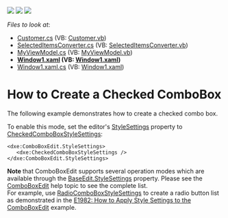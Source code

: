 <!-- default badges list -->
![](https://img.shields.io/endpoint?url=https://codecentral.devexpress.com/api/v1/VersionRange/128644481/10.1.4%2B)
[![](https://img.shields.io/badge/Open_in_DevExpress_Support_Center-FF7200?style=flat-square&logo=DevExpress&logoColor=white)](https://supportcenter.devexpress.com/ticket/details/E1971)
[![](https://img.shields.io/badge/📖_How_to_use_DevExpress_Examples-e9f6fc?style=flat-square)](https://docs.devexpress.com/GeneralInformation/403183)
<!-- default badges end -->
<!-- default file list -->
*Files to look at*:

* [Customer.cs](./CS/ComboBoxEdit_CreatingCheckedComboBox/Customer.cs) (VB: [Customer.vb](./VB/ComboBoxEdit_CreatingCheckedComboBox/Customer.vb))
* [SelectedItemsConverter.cs](./CS/ComboBoxEdit_CreatingCheckedComboBox/SelectedItemsConverter.cs) (VB: [SelectedItemsConverter.vb](./VB/ComboBoxEdit_CreatingCheckedComboBox/SelectedItemsConverter.vb))
* [MyViewModel.cs](./CS/ComboBoxEdit_CreatingCheckedComboBox/ViewModels/MyViewModel.cs) (VB: [MyViewModel.vb](./VB/ComboBoxEdit_CreatingCheckedComboBox/ViewModels/MyViewModel.vb))
* **[Window1.xaml](./CS/ComboBoxEdit_CreatingCheckedComboBox/Window1.xaml) (VB: [Window1.xaml](./VB/ComboBoxEdit_CreatingCheckedComboBox/Window1.xaml))**
* [Window1.xaml.cs](./CS/ComboBoxEdit_CreatingCheckedComboBox/Window1.xaml.cs) (VB: [Window1.xaml](./VB/ComboBoxEdit_CreatingCheckedComboBox/Window1.xaml))
<!-- default file list end -->
# How to Create a Checked ComboBox


<p>The following example demonstrates how to create a checked combo box.</p>
<p>To enable this mode, set the editor's <a href="https://documentation.devexpress.com/WPF/DevExpress.Xpf.Editors.BaseEdit.StyleSettings.property"><u>StyleSettings</u></a> property to <a href="http://documentation.devexpress.com/#WPF/clsDevExpressXpfEditorsCheckedComboBoxStyleSettingstopic"><u>CheckedComboBoxStyleSettings</u></a>:</p>


```xaml
<dxe:ComboBoxEdit.StyleSettings>
   <dxe:CheckedComboBoxStyleSettings />
</dxe:ComboBoxEdit.StyleSettings>
```


<p><strong>Note </strong>that ComboBoxEdit supports several operation modes which are available through the <a href="https://documentation.devexpress.com/WPF/DevExpress.Xpf.Editors.BaseEdit.StyleSettings.property">BaseEdit.StyleSettings</a> property. Please see the <a href="https://documentation.devexpress.com/WPF/116528/Controls-and-Libraries/Data-Editors/Common-Features/Editor-Operation-Modes/ComboBoxEdit">ComboBoxEdit</a> help topic to see the complete list.<br>For example, use <a href="http://documentation.devexpress.com/#WPF/clsDevExpressXpfEditorsRadioComboBoxStyleSettingstopic"><u>RadioComboBoxStyleSettings</u></a> to create a radio button list as demonstrated in the <a href="https://www.devexpress.com/Support/Center/p/E1982">E1982: How to Apply Style Settings to the ComboBoxEdit</a> example.</p>

<br/>


